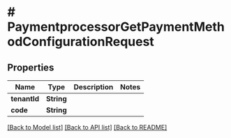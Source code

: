 # # PaymentprocessorGetPaymentMethodConfigurationRequest


## Properties 


Name | Type | Description | Notes
------------ | ------------- | ------------- | -------------
**tenantId**| **String** |   |
**code**| **String** |   |


[[Back to Model list]](../../README.md#models) [[Back to API list]](../../README.md#endpoints) [[Back to README]](../../README.md)

